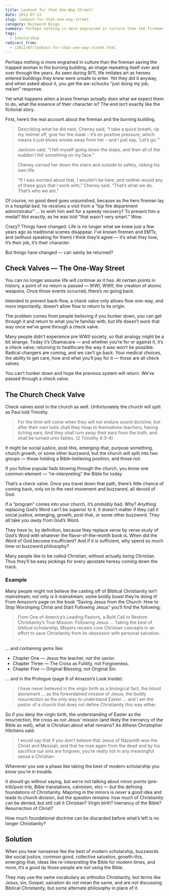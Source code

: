 ```yaml
---
title: Lookout for that One-Way Street!
date: 2012-07-12
slug: lookout-for-that-one-way-street
category: Buzzword Bingo
summary: Perhaps nothing is more engrained in culture than the fireman saving the trapped woman in the burning building, an image repeating itself over and over through the years.
tags: 
  - Scholarship
redirect_from:
  - /2012/07/lookout-for-that-one-way-street.html
---
```





Perhaps nothing is more engrained in culture than the fireman saving the
trapped woman in the burning building, an image repeating itself over
and over through the years. As seen during 9/11, life imitates art as
heroes entered buildings they *knew* were unsafe to enter. Yet they did
it anyway, and when asked about it, you get the aw-schucks “just doing
my job, ma’am” response.

Yet what happens when a brave fireman actually *does* what we expect
them to do, what the essence of their character is? The end isn’t
exactly like the fictional story.

First, here’s the real account about the fireman and the burning
building.

<blockquote cite="http://www.myfoxphilly.com/story/18962723/hero-firefighter-says-he-got-heat-from-city-brass-over-rescue" title="My Fox Philly">
<p>Describing what he did next, Cheney said, “I take a quick breath, rip my helmet off, give her the mask – it’s on positive pressure, which means it just blows smoke away from her – and I just say, ‘Let’s go.’”</p>
<p>Jackson said, “I felt myself going down the steps, and then all of the sudden I felt something on my face.”</p>
<p>Cheney carried her down the stairs and outside to safety, risking his own life.</p>
<p>“If I was worried about that, I wouldn’t be here, and neither would any of these guys that I work with,” Cheney said. “That’s what we do. That’s who we are.”</p>
</blockquote>

Of course, no good deed goes unpunished, because as the hero fireman lay
in a hospital bed, he receives a visit from a “top fire department
administrator” … to wish him well for a speedy recovery? To present him
a medal? Not exactly, as he was told “that wasn’t very smart.” Wow.

Crazy? Things have changed. Life is no longer what we knew just a few
years ago as traditional scenes disappear. I’ve known firemen and EMTs,
and (without speaking for them) I think they’d agree — it’s what they
love, it’s their job, it’s their character.

But things have changed — can sanity be returned?

Check Valves — The One-Way Street
---------------------------------

You can no longer assume life will continue as it has. At certain points
in history, a point of no return is passed — WWI, WWII, the creation of
atomic weapons. Once those events occurred, there’s no going back.

Intended to prevent back-flow, a check valve only allows flow one-way,
and more importantly, doesn’t allow flow to return to its origin.

The problem comes from people believing if you hunker down, you can get
through it and return to what you’re familiar with, but life doesn’t
work that way once we’ve gone through a check valve.

Many people didn’t experience pre WWII society, so that analogy might be
a bit strange. Today it’s Obamacare — and whether you’re for or against
it, it’s a check valve; returning to healthcare the way it was won’t be
possible. Radical changers are coming, and we can’t go back. Your
medical choices, the ability to get care, how and what you’ll pay for it
— those are all check valves.

You can’t hunker down and hope the previous system will return. We’ve
passed through a check valve.

The Church Check Valve
----------------------

Check valves exist in the church as well. Unfortunately the church will split
as Paul told Timothy.

> For the time will come when they will not endure sound doctrine; but
> after their own lusts shall they heap to themselves teachers, having
> itching ears; And they shall turn away their ears from the truth, and
> shall be turned unto fables. (2 Timothy 4:3–4)

It might be social justice, post-this, emerging-that, purpose something,
church growth, or some other buzzword, but the church will split into
two groups — those holding a Bible-believing position, and those not.

If you follow popular fads blowing through the church, you know one
common element — “re-interpreting” the Bible for today.

That’s a check valve. Once you travel down that path, there’s little
chance of coming back, only on to the next movement and buzzword, all
devoid of God.

If a “program” comes into your church, it’s *probably* bad. Why?
*Anything* replacing God’s Word can’t be superior to it. It doesn’t
matter if they call it social justice, emerging, growth, post-that, or
some other buzzword. They *all* take you *away* from God’s Word.

They *have* to, by definition, because they replace verse by verse study
of God’s Word with whatever the flavor-of-the-month book is. When did
the Word of God become insufficient? And if it *is* sufficient, why
spend so much time on buzzword philosophy?

Many people like to be *called* Christian, without actually *being*
Christian. Thus they’ll be easy pickings for every apostate heresy
coming down the track.

### Example

Many people might not believe the casting off of Biblical Christianity
isn’t mainstream; not only is it mainstream, some boldly boast they’re
doing it! From Amazon’s page on the book “Saving Jesus from the Church:
How to Stop Worshiping Christ and Start Following Jesus” you’ll find the
following:

<blockquote cite="http://www.amazon.com/dp/0061568228/" title="Amazon.com">
<p>From One of America’s Leading Pastors, a Bold Call to Restore Christianity’s True Mission: Following Jesus … Taking the best of biblical scholarship, Meyers recasts core Christian concepts in an effort to save Christianity from its obsession with personal salvation. …</p>
</blockquote>

… and containing gems like:

-   Chapter One — Jesus the teacher, not the savior.
-   Chapter Three — The Cross as Futility, not Forgiveness.
-   Chapter Five — Original Blessing, not Original Sin.

… and in the Prologue (page 6 of Amazon’s Look Inside):

> I have never believed in the virgin birth as a biological fact, the
> blood atonement … as the foreordained mission of Jesus, the bodily
> resurrection as the only way to understand Easter … and I am the
> pastor of a church that does not define Christianity this way either.

So if you deny the virgin birth, the understanding of Easter as the
resurrection, the cross as not Jesus’ mission (and likely the inerrancy
of the Bible as well), what is Christian about what remains? As Atheist
Christopher Hitchens said:

<blockquote cite="http://www.portlandmonthlymag.com/arts-and-entertainment/category/books-and-talks/articles/christopher-hitchens/" title="Portland Monthly Magazine">
<p>I would say that if you don’t believe that Jesus of Nazareth was the Christ and Messiah, and that he rose again from the dead and by his sacrifice our sins are forgiven, you’re really not in any meaningful sense a Christian.</p>
</blockquote>

Whenever you see a phase like taking the best of modern scholarship you
*know* you’re in trouble.

It should go without saying, but we’re not talking about minor points
(pre-trib/post-trib, Bible translations, calvinism, etc) — but the
defining foundations of Christianity. Majoring in the minors is *never*
a good idea and leads to church division, but the question remains: how
much of Christianity can be denied, but still call it Christian? Virgin
birth? Inerrancy of the Bible? Resurrection of Christ?

How much foundational doctrine can be discarded before what’s left is no
longer Christianity?

Solution
--------

When you hear nonsense like the best of modern scholarship, buzzwords
like social justice, common good, collective salvation, growth-this,
emerging-that, ideas like re-interpreting the Bible for modern times,
and more, it’s a good tip those people are *not* using the Bible.

They may use the same vocabulary as orthodox Christianity, but terms
like Jesus, sin, Gospel,
salvation do *not* mean the same, and are *not* discussing Biblical
Christianity, but some alternate philosophy in place of it.


